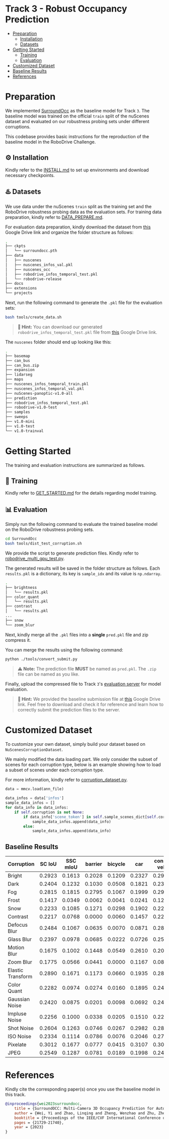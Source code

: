 # Track 3 - Robust Occupancy Prediction

- [Preparation](#preparation)
  - [Installation](#gear-installation)
  - [Datasets](#hotsprings-datasets)
- [Getting Started](#getting-started)
  - [Training](#rocket-training)
  - [Evaluation](#bar_chart-evaluation)
- [Customized Dataset](#customized-dataset)
- [Baseline Results](#baseline-results)
- [References](#references)


# Preparation

We implemented [SurroundOcc](https://arxiv.org/abs/2303.09551) as the baseline model for Track `3`. The baseline model was trained on the official `train` split of the nuScenes dataset and evaluated on our robustness probing sets under different corruptions.

This codebase provides basic instructions for the reproduction of the baseline model in the RoboDrive Challenge.


## :gear: Installation

Kindly refer to the [INSTALL.md](./SurroundOcc/docs/install.md) to set up environments and download necessary checkpoints.

## :hotsprings: Datasets

We use data under the nuScenes `train` split as the training set and the RoboDrive robustness probing data as the evaluation sets. For training data preparation, kindly refer to [DATA_PREPARE.md](./SurroundOcc/docs/data.md). 

For evaluation data preparation, kindly download the dataset from [this](https://drive.google.com/file/d/1FEiBlX9SV69DEaHVfpKcWjkTZQAVSfvw/view?usp=drive_link) Google Drive link and organize the folder structure as follows:

```bash
.
├── ckpts
│   └── surroundocc.pth
├── data
│   ├── nuscenes
│   ├── nuscenes_infos_val.pkl
│   ├── nuscenes_occ
│   ├── robodrive_infos_temporal_test.pkl
│   └── robodrive-release
├── docs
├── extensions
└── projects
```

Next, run the following command to generate the `.pkl` file for the evaluation sets:

```bash
bash tools/create_data.sh
```

> **:blue_car: Hint:** You can download our generated `robodrive_infos_temporal_test.pkl` file from [this](https://drive.google.com/drive/folders/1oIIK7ZaIB02-rkbBG84lt3n0bjtQ7Er4?usp=drive_link) Google Drive link.


The `nuscenes` folder should end up looking like this:

```bash
.
├── basemap
├── can_bus
├── can_bus.zip
├── expansion
├── lidarseg
├── maps
├── nuscenes_infos_temporal_train.pkl
├── nuscenes_infos_temporal_val.pkl
├── nuScenes-panoptic-v1.0-all
├── prediction
├── robodrive_infos_temporal_test.pkl
├── robodrive-v1.0-test
├── samples
├── sweeps
├── v1.0-mini
├── v1.0-test
└── v1.0-trainval
```


# Getting Started

The training and evaluation instructions are summarized as follows.

## :rocket: Training

Kindly refer to [GET_STARTED.md](occupancy/SurroundOcc/docs/run.md) for the details regarding model training.

## :bar_chart: Evaluation

Simply run the following command to evaluate the trained baseline model on the RoboDrive robustness probing sets.

```bash
cd SurroundOcc
bash tools/dist_test_corruption.sh
```

We provide the script to generate prediction files. Kindly refer to [robodrive_multi_gpu_test.py](./SurroundOcc/projects/mmdet3d_plugin/surroundocc/apis/test.py#L110).


The generated results will be saved in the folder structure as follows. Each `results.pkl` is a dictionary, its key is `sample_idx` and its value is `np.ndarray`.


```bash
.
├── brightness
│   └── results.pkl
├── color_quant
│   └── results.pkl
├── contrast
│   └── results.pkl
...
├── snow
└── zoom_blur
```

Next, kindly merge all the `.pkl` files into a **single** `pred.pkl` file and zip compress it.

You can merge the results using the following command:
```bash
python ./tools/convert_submit.py
```
> **:warning: Note:** The prediction file **MUST** be named as `pred.pkl`. The `.zip` file can be named as you like.

Finally, upload the compressed file to Track `3`'s [evaluation server](https://codalab.lisn.upsaclay.fr/competitions/17063) for model evaluation.

> **:blue_car: Hint:** We provided the baseline submission file at [this](https://drive.google.com/drive/folders/1oIIK7ZaIB02-rkbBG84lt3n0bjtQ7Er4?usp=drive_link) Google Drive link. Feel free to download and check it for reference and learn how to correctly submit the prediction files to the server.


# Customized Dataset

To customize your own dataset, simply build your dataset based on `NuScenesCorruptionDataset`.

We mainly modified the data loading part. We only consider the subset of scenes for each corruption type, below is an example showing how to load a subset of scenes under each corruption type.

For more information, kindly refer to [corruption_dataset.py](./SurroundOcc/projects/mmdet3d_plugin/datasets/corruption_dataset.py).

```python
data = mmcv.load(ann_file)
        
data_infos = data['infos']
sample_data_infos = []
for data_info in data_infos:
    if self.corruption is not None:
        if data_info['scene_token'] in self.sample_scenes_dict[self.corruption]:
            sample_data_infos.append(data_info)
        else:
            sample_data_infos.append(data_info)
```


## Baseline Results

| Corruption        | SC IoU | SSC mIoU | barrier | bicycle | car    | const. veh | motorcycle | pedestrain | traffic cone | trailer | trunk | drive. suf | other flat | sidewalk | terrian | manmade | vegetation |
| ----------------- | ------ | -------- | ------- | ------- | ------ | ---------- | ---------- | ---------- | ------------ | ------- | ----- | ---------- | ---------- | -------- | ------- | ------- | ---------- |
| Bright | 0.2923 | 0.1613 | 0.2028 | 0.1209 | 0.2327 | 0.2937 | 0.0096 | 0.1923 | 0.1173 | 0.0766 | 0.0000 | 0.2356 | 0.3451 | 0.0438 | 0.1908 | 0.2145 | 0.1083 |
| Dark | 0.2404 | 0.1232 | 0.1030 | 0.0508 | 0.1821 | 0.2305 | 0.0591 | 0.0843 | 0.0294 | 0.0583 | 0.1201 | 0.1846 | 0.2859 | 0.1057 | 0.1503 | 0.1247 | 0.0802 |
| Fog | 0.2815 | 0.1815 | 0.2795 | 0.1067 | 0.1999 | 0.2944 | 0.0536 | 0.1204 | 0.1478 | 0.0803 | 0.1692 | 0.2228 | 0.3258 | 0.2652 | 0.1817 | 0.1876 | 0.1029 |
| Frost | 0.1417 | 0.0349 | 0.0062 | 0.0041 | 0.0241 | 0.1240 | 0.0002 | 0.0037 | 0.0111 | 0.0196 | 0.0052 | 0.0438 | 0.1365 | 0.0118 | 0.0241 | 0.0314 | 0.0373 |
| Snow | 0.2233 | 0.1085 | 0.1271 | 0.0298 | 0.1902 | 0.2272 | 0.0469 | 0.0149 | 0.0595 | 0.0913 | 0.0233 | 0.1110 | 0.2780 | 0.1520 | 0.1107 | 0.0935 | 0.0606 |
| Contrast | 0.2217 | 0.0768 | 0.0000 | 0.0060 | 0.1457 | 0.2217 | 0.0000 | 0.0237 | 0.0511 | 0.0020 | 0.0000 | 0.1725 | 0.2534 | 0.0174 | 0.1069 | 0.0518 | 0.0650 |
| Defocus Blur | 0.2484 | 0.1067 | 0.0635 | 0.0070 | 0.0871 | 0.2857 | 0.0660 | 0.0307 | 0.0494 | 0.0155 | 0.0279 | 0.1546 | 0.2901 | 0.1083 | 0.1811 | 0.0978 | 0.0994 |
| Glass Blur | 0.2397 | 0.0978 | 0.0685 | 0.0222 | 0.0726 | 0.2577 | 0.0018 | 0.0079 | 0.0477 | 0.0677 | 0.0394 | 0.1171 | 0.2793 | 0.1006 | 0.1704 | 0.1257 | 0.0820 |
| Motion Blur | 0.1675 | 0.1002 | 0.1448 | 0.0549 | 0.2610 | 0.2073 | 0.0092 | 0.0270 | 0.0685 | 0.0541 | 0.0000 | 0.1628 | 0.2161 | 0.1223 | 0.0791 | 0.0706 | 0.0528 |
| Zoom Blur | 0.1775 | 0.0566 | 0.0441 | 0.0000 | 0.1167 | 0.0855 | 0.0085 | 0.0008 | 0.0103 | 0.0043 | 0.0265 | 0.0616 | 0.2267 | 0.0400 | 0.0871 | 0.0702 | 0.0637 |
| Elastic Transform | 0.2890 | 0.1671 | 0.1173 | 0.0660 | 0.1935 | 0.2881 | 0.0601 | 0.0506 | 0.1180 | 0.0913 | 0.1838 | 0.2277 | 0.3395 | 0.2026 | 0.2208 | 0.1694 | 0.1239 |
| Color Quant | 0.2282 | 0.0974 | 0.0274 | 0.0160 | 0.1895 | 0.2417 | 0.0032 | 0.0195 | 0.0481 | 0.0238 | 0.0551 | 0.1456 | 0.2725 | 0.1350 | 0.1460 | 0.0428 | 0.0849 |
| Gaussian Noise | 0.2420 | 0.0875 | 0.0201 | 0.0098 | 0.0692 | 0.2420 | 0.0334 | 0.0448 | 0.0248 | 0.0218 | 0.0267 | 0.1075 | 0.2735 | 0.0344 | 0.1719 | 0.0904 | 0.0987 |
| Impluse Noise | 0.2256 | 0.1000 | 0.0338 | 0.0205 | 0.1510 | 0.2209 | 0.0166 | 0.0350 | 0.0399 | 0.0266 | 0.0838 | 0.1580 | 0.2376 | 0.1008 | 0.1621 | 0.0863 | 0.0897 |
| Shot Noise | 0.2604 | 0.1263 | 0.0746 | 0.0267 | 0.2982 | 0.2810 | 0.0694 | 0.0506 | 0.0400 | 0.0210 | 0.0973 | 0.1150 | 0.3019 | 0.1424 | 0.1828 | 0.0767 | 0.0988 |
| ISO Noise | 0.2334 | 0.1114 | 0.0786 | 0.0076 | 0.2046 | 0.2726 | 0.0891 | 0.0169 | 0.0294 | 0.0223 | 0.0271 | 0.1519 | 0.2580 | 0.1207 | 0.1684 | 0.0865 | 0.0855 |
| Pixelate | 0.3012 | 0.1677 | 0.0777 | 0.0415 | 0.3107 | 0.3057 | 0.0879 | 0.1745 | 0.0428 | 0.0518 | 0.0559 | 0.1871 | 0.3377 | 0.2475 | 0.2573 | 0.1448 | 0.1462 |
| JPEG | 0.2549 | 0.1287 | 0.0781 | 0.0189 | 0.1998 | 0.2455 | 0.0932 | 0.1151 | 0.0686 | 0.0530 | 0.1465 | 0.1369 | 0.2963 | 0.1495 | 0.1814 | 0.1052 | 0.0784 |


# References

Kindly cite the corresponding paper(s) once you use the baseline model in this track.
```bibtex
@inproceedings{wei2023surroundocc,
    title = {SurroundOCC: Multi-Camera 3D Occupancy Prediction for Autonomous Driving},
    author = {Wei, Yi and Zhao, Linqing and Zheng, Wenzhao and Zhu, Zheng and Zhou, Jie and Lu, Jiwen},
    booktitle = {Proceedings of the IEEE/CVF International Conference on Computer Vision},
    pages = {21729-21740},
    year = {2023}
}
```
